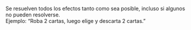 Se resuelven todos los efectos tanto como sea posible, incluso si algunos no pueden resolverse.  
    Ejemplo: “Roba 2 cartas, luego elige y descarta 2 cartas.”
    